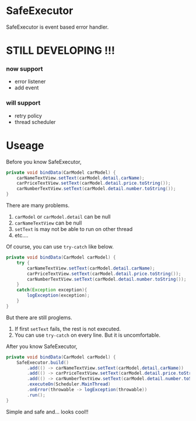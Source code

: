 # SafeExecutor
SafeExecutor is event based error handler.

# STILL DEVELOPING !!!
### now support
- error listener
- add event

### will support
- retry policy
- thread scheduler

# Useage

Before you know SafeExecutor,

```java
private void bindData(CarModel carModel) {
    carNameTextView.setText(carModel.detail.carName);
    carPriceTextView.setText(carModel.detail.price.toString());
    carNumberTextView.setText(carModel.detail.number.toString());
}
```

There are many problems.
1. `carModel` or `carModel.detail` can be null
2. `carNameTextView` can be null
3. `setText` is may not be able to run on other thread
4. etc....

Of course, you can use `try-catch` like below.

```java
private void bindData(CarModel carModel) {
    try {
        carNameTextView.setText(carModel.detail.carName);
        carPriceTextView.setText(carModel.detail.price.toString());
        carNumberTextView.setText(carModel.detail.number.toString());   
    }
    catch(Exception exception){
        logException(exception);
    }
}
```

But there are still proglems.
1. If first `setText` fails, the rest is not executed.
2. You can use `try-catch` on every line. But it is uncomfortable.

After you know SafeExecutor,
```java
private void bindData(CarModel carModel) {
    SafeExecutor.build()
        .add(() -> carNameTextView.setText(carModel.detail.carName))
        .add(() -> carPriceTextView.setText(carModel.detail.price.toString()))
        .add(() -> carNumberTextView.setText(carModel.detail.number.toString()))
        .executeOn(Scheduler.MainThread)
        .onError(throwable -> logException(throwable))
        .run();
}
```
Simple and safe and... looks cool!!

